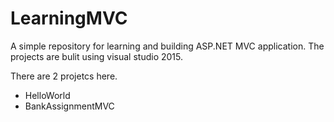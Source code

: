 # LearningMVC
A simple repository for learning and building ASP.NET MVC application.
The projects are bulit using visual studio 2015.

There are 2 projetcs here.
* HelloWorld
* BankAssignmentMVC
